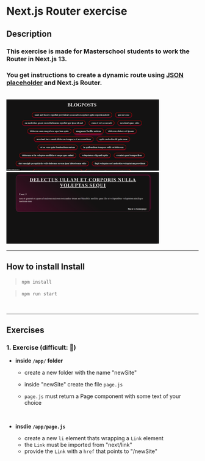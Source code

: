 # **Next.js Router exercise**

## **Description**

### This exercise is made for Masterschool students to work the Router in Next.js 13.

### You get instructions to create a dynamic route using [JSON placeholder](https://jsonplaceholder.typicode.com/) and Next.js Router.

</br>

<img src="./assets/next-js-exercise-picture1.png" style="width: 400px;" />
<img src="./assets/next-js-exercise-picture2.png" style="width: 400px;" />

---

## **How to install Install**

> `npm install`

> `npm run start`

</br>

---

## **Exercises**

### **1. Exercise** (difficult: 🤣)

- **inside `/app/` folder**

  - create a new folder with the name "newSite"
  - inside "newSite" create the file `page.js`
  - `page.js` must return a Page component with some text of your choice

    </br>

- **insdie `/app/page.js`**
  - create a new `li` element thats wrapping a `Link` element
  - the `Link` must be imported from "next/link"
  - provide the `Link` with a `href` that points to "/newSite"
